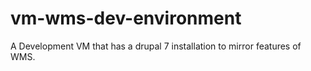 vm-wms-dev-environment
======================

A Development VM that has a drupal 7 installation to mirror features of  WMS.
